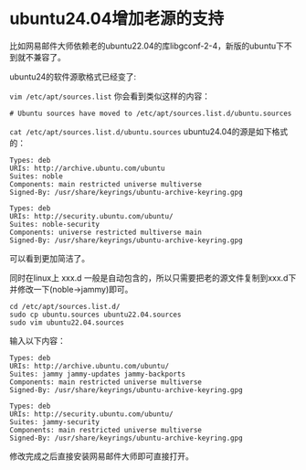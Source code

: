 # ubuntu24.04增加老源的支持

比如网易邮件大师依赖老的ubuntu22.04的库libgconf-2-4，新版的ubuntu下不到就不兼容了。

ubuntu24的软件源歌格式已经变了:

`vim /etc/apt/sources.list`
你会看到类似这样的内容：

```text
# Ubuntu sources have moved to /etc/apt/sources.list.d/ubuntu.sources
```
`cat /etc/apt/sources.list.d/ubuntu.sources`
ubuntu24.04的源是如下格式的：

```text
Types: deb
URIs: http://archive.ubuntu.com/ubuntu
Suites: noble
Components: main restricted universe multiverse
Signed-By: /usr/share/keyrings/ubuntu-archive-keyring.gpg

Types: deb
URIs: http://security.ubuntu.com/ubuntu/
Suites: noble-security
Components: universe restricted multiverse main
Signed-By: /usr/share/keyrings/ubuntu-archive-keyring.gpg
```

可以看到更加简洁了。

同时在linux上 xxx.d 一般是自动包含的，所以只需要把老的源文件复制到xxx.d下并修改一下(noble->jammy)即可。

```shell
cd /etc/apt/sources.list.d/
sudo cp ubuntu.sources ubuntu22.04.sources
sudo vim ubuntu22.04.sources
```
输入以下内容：
```text
Types: deb
URIs: http://archive.ubuntu.com/ubuntu/
Suites: jammy jammy-updates jammy-backports
Components: main restricted universe multiverse
Signed-By: /usr/share/keyrings/ubuntu-archive-keyring.gpg

Types: deb
URIs: http://security.ubuntu.com/ubuntu/
Suites: jammy-security
Components: main restricted universe multiverse
Signed-By: /usr/share/keyrings/ubuntu-archive-keyring.gpg
```

修改完成之后直接安装网易邮件大师即可直接打开。